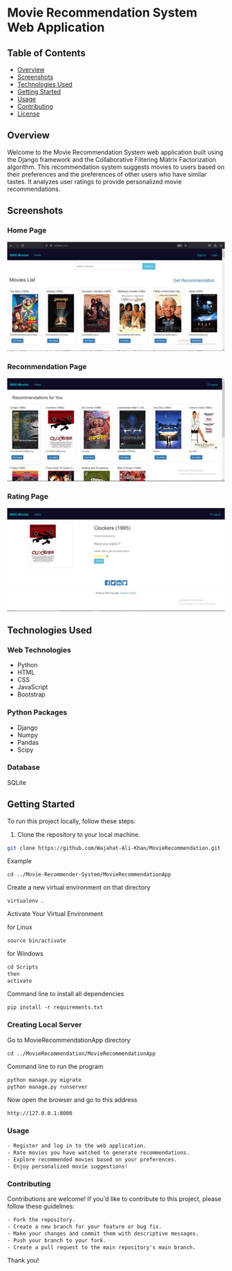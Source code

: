# Movie Recommendation System Web Application

## Table of Contents

- [Overview](#overview)
- [Screenshots](#screenshots)
- [Technologies Used](#technologies-used)
- [Getting Started](#getting-started)
- [Usage](#usage)
- [Contributing](#contributing)
- [License](#license)

## Overview

Welcome to the Movie Recommendation System web application built using the Django framework and the Collaborative Filtering Matrix Factorization algorithm. This recommendation system suggests movies to users based on their preferences and the preferences of other users who have similar tastes. It analyzes user ratings to provide personalized movie recommendations.

## Screenshots

### Home Page
![Home Page](https://github.com/Wajahat-Ali-Khan/MovieRecommendation/blob/main/MovieRecommendationApp/media/readme/RECOMMEND.JPG)

### Recommendation Page
![Recommendation Page](https://github.com/Wajahat-Ali-Khan/MovieRecommendation/blob/main/MovieRecommendationApp/media/readme/RECOMMEND1.JPG)

### Rating Page
![Rating Page](https://github.com/Wajahat-Ali-Khan/MovieRecommendation/blob/main/MovieRecommendationApp/media/readme/RECOMMEND2.JPG)

## Technologies Used

### Web Technologies

- Python
- HTML
- CSS
- JavaScript
- Bootstrap

### Python Packages

- Django
- Numpy
- Pandas
- Scipy

### Database

SQLite

## Getting Started

To run this project locally, follow these steps:

1. Clone the repository to your local machine.

```bash
git clone https://github.com/Wajahat-Ali-Khan/MovieRecommendation.git
```


Example

```
cd ../Movie-Recommender-System/MovieRecommendationApp
```

Create a new virtual environment on that directory

```
virtualenv .
```

Activate Your Virtual Environment

for Linux
```
source bin/activate
```
for Windows
```
cd Scripts
then
activate
```

Command line to install all dependencies
```
pip install -r requirements.txt
```
### Creating Local Server

Go to MovieRecommendationApp directory
```
cd ../MovieRecommendation/MovieRecommendationApp
```

Command line to run the program
```
python manage.py migrate
python manage.py runserver
```

Now open the browser and go to this address
```
http://127.0.0.1:8000
```

### Usage

    - Register and log in to the web application.
    - Rate movies you have watched to generate recommendations.
    - Explore recommended movies based on your preferences.
    - Enjoy personalized movie suggestions!

### Contributing

Contributions are welcome! If you'd like to contribute to this project, please follow these guidelines:

    - Fork the repository.
    - Create a new branch for your feature or bug fix.
    - Make your changes and commit them with descriptive messages.
    - Push your branch to your fork.
    - Create a pull request to the main repository's main branch.

Thank you! 
